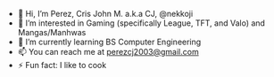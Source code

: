 - 👋 Hi, I’m Perez, Cris John M. a.k.a CJ, @nekkoji
- 👀 I’m interested in Gaming (specifically League, TFT, and Valo) and Mangas/Manhwas
- 🌱 I’m currently learning BS Computer Engineering
- 📫 You can reach me at perezcj2003@gmail.com
- ⚡ Fun fact: I like to cook
